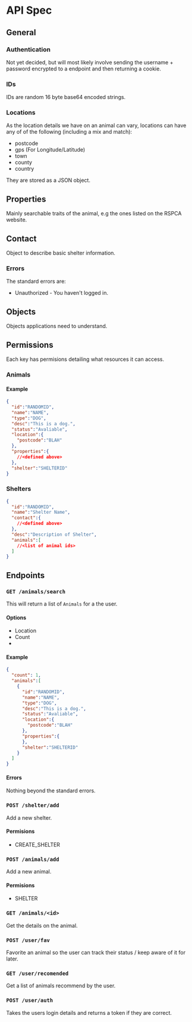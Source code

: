 # API Spec

## General

### Authentication

Not yet decided, but will most likely involve sending the username + password encrypted to a endpoint and then returning a cookie.

### IDs

IDs are random 16 byte base64 encoded strings.

### Locations

As the location details we have on an animal can vary, locations can have any of of the following (including a mix and match):
* postcode
* gps (For Longitude/Latitude)
* town
* county
* country

They are stored as a JSON object.

## Properties

Mainly searchable traits of the animal, e.g the ones listed on the RSPCA website.

## Contact

Object to describe basic shelter information.

### Errors

The standard errors are:
* Unauthorized - You haven't logged in.

## Objects

Objects applications need to understand.

## Permissions

Each key has permisions detailing what resources it can access.

### Animals

#### Example

```json
{
  "id":"RANDOMID",
  "name":"NAME",
  "type":"DOG",
  "desc":"This is a dog.",
  "status":"Avaliable",
  "location":{
    "postcode":"BLAH"
  },
  "properties":{
    //<defined above>
  },
  "shelter":"SHELTERID"
}
```

### Shelters

```json
{
  "id":"RANDOMID",
  "name":"Shelter Name",
  "contact":{
    //<defined above>
  },
  "desc":"Description of Shelter",
  "animals":[
    //<list of animal ids>
  ]
}
```

## Endpoints

### `GET /animals/search`

This will return a list of `Animals` for a the user.

#### Options

* Location
* Count
* 

#### Example

```json
{
  "count": 1,
  "animals":[
    {
      "id":"RANDOMID",
      "name":"NAME",
      "type":"DOG",
      "desc":"This is a dog.",
      "status":"Avaliable",
      "location":{
        "postcode":"BLAH"
      },
      "properties":{    
      },
      "shelter":"SHELTERID"
    }
  ]
}
```

#### Errors

Nothing beyond the standard errors.

### `POST /shelter/add`

Add a new shelter.

#### Permisions

* CREATE_SHELTER

### `POST /animals/add`

Add a new animal.

#### Permisions

* SHELTER

### `GET /animals/<id>`

Get the details on the animal.

### `POST /user/fav`

Favorite an animal so the user can track their status / keep aware of it for later.

### `GET /user/recomended`

Get a list of animals recommend by the user.

### `POST /user/auth`

Takes the users login details and returns a token if they are correct.
